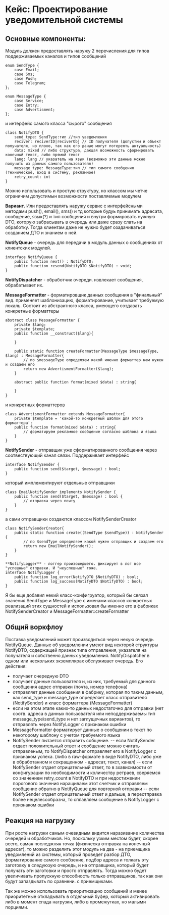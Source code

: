 # Кейс: Проектирование уведомительной системы

## Основные компоненты:

Модуль должен предоставлять наружу 2 перечисления для типов поддерживаемых каналов и типов сообщений
```
enum SendType {
	case Email;
	case Sms;
	case Push;
	case Telegram;
};

enum MessageType {
	case Service;
	case Entry;
	case Advertisment;
};
```
и интерфейс самого класса "сырого" сообщения
```
class NotifyDTO {
	send_type: SendType:тип //тип уведомления
	reciver: reciverID|reciverObj // ID получателя (допустим и объект получателя, но плохо, так как его даные могут потереять актуальность)
	data: mixed // либо структура, дающая возможность сформировать конечный текст, либо прямой текст
	lang: lang // указатель на язык (возможно эти данные можно получить из данных самого пользователя)
	message_type: MessageType:тип // тип самого сообщения (техническое, вход в систему, рекламное)
	retry_count: int
}
```
Можно использовать и простую структуру, но классом мы четче ограничим допустимын возможности поставляемые модулем

**Вариант.** Или предоставлять наружу сервис с интерфейсными методами push(), email(), sms() и тд которые будуь принимать адресата, сообщение, язык(?) и тип сообщения и внутри формировать нужную DTO, которую забрасывать в очередь или даже сразу слать на обработку. Тогда клиентам даже не нужно будет озадачиваться созданием ДТО и знанием о ней.

**NotifyQueue** - очередь для передачи в модуль данных о сообщениях от клиентских модулей.
```
interface NotifyQueue {
	public function next() : NotifyDTO;
	public function resend(NotifyDTO $NotifyDTO) : void;
}
```

**NotifyDispatcher** - обработчик очереди. извлекает сообщения, обрабатывает их.

**MessageFormatter** - форматировщик данных сообщения в "финальный" вид. применяет шаблонизацию, форматирование, учитывает требуемую локаль.
Состоит из абстрактного класса, умеющего создавать конкретные форматтеры
```
abstract class MessageFormatter {
	private $lang;
	private $template;
	public function __construct($lang){
		
	}
	
	public static function createFormatter(MessageType $messageType, $lang) : MessageFormatter{
		// по $messageType определяем какой именно форматтер нам нужен и создаем его
		return new AdvertismentFormatter($lang);
	}
	
	abstract public function format(mixed $data) : string{
		
	}
}
```

и конкретных форматтеров 
```
class AdvertismentFormatter extends MessageFormatter{
	private $template = 'какой-то конкретный шаблон для этого форматтера';
	public function format(mixed $data) : string{
		// форматируем рекламное сообщение согласно шаблона и языка
	}
}
```

**NotifySender** - отправщик уже сформатированного сообщения через соотвествующий канал связи.
Поддерживает интерфейс
```
interface NotifySender {
	public function send($target, $message) : bool;
}
```

который имплементируют отдельные отправщики
```
class EmailNotifySender implements NotifySender {
	public function send($target, $message) : bool {
		// отправка через почту
	}
}
```

а сами отправщики создаются классом NotifySenderCreator
```
class NotifySenderCreator{
	public static function create((SendType $sendType)) : NotifySender {
		// по $sendType определяем какой нужен отправщик и создаем его
		return new EmailNotifySender();
	}
}

**NotifyLogger** - логгер произошедшего. фиксирует в лог все "успешные" отправки. И "неуспешные" тоже.
interface NotifyLogger {
	public function log_error(NotifyDTO $NotifyDTO) : bool;
	public function log_success(NotifyDTO $NotifyDTO) : bool;
}
```

Я бы еще добавил некий класс-конфигруатор, который бы связал значения SendType и MessageType с именами классов конкретных реализаций этих сущностей и использовал бы именно его в фабриках NotifySenderCreator и MessageFormatter::createFormatter


## Общий воркфлоу

Поставка уведомлений может производиться через некую очередь NotifyQueue. Данные об уведомлении умеют вид некторой структуры NotifyDTO, содержащей признак типа отправления, указателя на получателя и собственно данных уведомления.
NotifyDispatcher в одном или нескольких экземплярах обслуживает очередь. Его действия:
- получает очередную DTO
- получает данные пользователя и, из них, требуемый для данного сообщения адрес отправки (почта, номер телефона)
- отправляет данные сообщения в фабрику, которая по таким данным, как send_type и message_type определяет класс отправителя (NotifySender) и класс форматтера (MessageFormatter)
- если на этом этапе каких-то данных недостаточно для отправки (нет соотв. адреса в данных пользователя или неподдерживаемы тип message_type\send_type и нет заглущечных вариантов), то отправлять через NotifyLogger с признаком ошибки
- MessageFormatter форматирует данные о сообщении в текст по некоторому шаблону с учетом требуемого языка
- NotifySender пытается отправить собщение.
-- если NotifySender отдает положительный ответ и сообщение можно считать отправленым, то NotifyDispatcher отправляет его в NotifyLogger с признаком успеха. (либо в raw-формате в виде NotifyDTO, либо уже в обработанном и сокращенном - адресат, текст, канал)
-- если NotifySender отдает отрицательный ответ, то в зхависимости от конфигурации по необходимости и количеству ретраев, сверяемся со значением retry_count в NotifyDTO и при недостижении порогового значения наращиваем этот счетчик и отправляем сообщение обратно в NotifyQueue для повторной отправки
-- если NotifySender отдает отрицательный ответ и дальше, а переотправка более нецелесообразна, то сплавляем сообщение в NotifyLogger с признаком ошибки


## Реакция на нагрузку

При росте нагрузки самым очевидным видится наразивание количества очередей и обработчиков. Но, поскольку узким местом будет, скорее всего, самая последжняя точка (физическа отправка на конечный адресат), то можно разделить этот модуль на два - на приемщика уведомлений из системы, который проведет разбор ДТО, форматирование самого сообзение, подбор адреса и толкать эту заготовку в следуюзую очередь, и на отправщика, который будет получать эти заготовки и просто отправлять. Тогда можно будет увеличивать пропускную способность только отправщиков, так как они будут запаздывать по сравнени. с приемщиками.

Так же можно использовать приоритизацию сообщений и менее приоритетные откладывать в отдельный буфер, который активировать либо в момент спада нагрузки, либо в промежутках, но малыми порциями.

